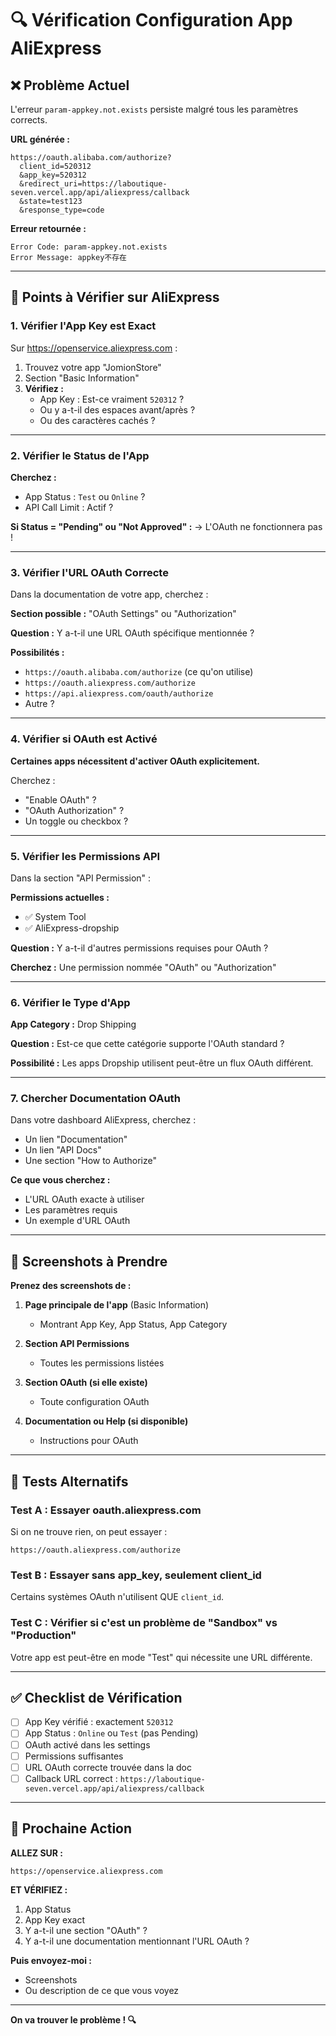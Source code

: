 # 🔍 Vérification Configuration App AliExpress

## ❌ Problème Actuel

L'erreur `param-appkey.not.exists` persiste malgré tous les paramètres corrects.

**URL générée :**
```
https://oauth.alibaba.com/authorize?
  client_id=520312
  &app_key=520312
  &redirect_uri=https://laboutique-seven.vercel.app/api/aliexpress/callback
  &state=test123
  &response_type=code
```

**Erreur retournée :**
```
Error Code: param-appkey.not.exists
Error Message: appkey不存在
```

---

## 🎯 Points à Vérifier sur AliExpress

### **1. Vérifier l'App Key est Exact**

Sur https://openservice.aliexpress.com :

1. Trouvez votre app "JomionStore"
2. Section "Basic Information"
3. **Vérifiez :**
   - App Key : Est-ce vraiment `520312` ?
   - Ou y a-t-il des espaces avant/après ?
   - Ou des caractères cachés ?

---

### **2. Vérifier le Status de l'App**

**Cherchez :**
- App Status : `Test` ou `Online` ?
- API Call Limit : Actif ?

**Si Status = "Pending" ou "Not Approved" :**
→ L'OAuth ne fonctionnera pas !

---

### **3. Vérifier l'URL OAuth Correcte**

Dans la documentation de votre app, cherchez :

**Section possible :** "OAuth Settings" ou "Authorization"

**Question :** Y a-t-il une URL OAuth spécifique mentionnée ?

**Possibilités :**
- `https://oauth.alibaba.com/authorize` (ce qu'on utilise)
- `https://oauth.aliexpress.com/authorize`
- `https://api.aliexpress.com/oauth/authorize`
- Autre ?

---

### **4. Vérifier si OAuth est Activé**

**Certaines apps nécessitent d'activer OAuth explicitement.**

Cherchez :
- "Enable OAuth" ?
- "OAuth Authorization" ?
- Un toggle ou checkbox ?

---

### **5. Vérifier les Permissions API**

Dans la section "API Permission" :

**Permissions actuelles :**
- ✅ System Tool
- ✅ AliExpress-dropship

**Question :** Y a-t-il d'autres permissions requises pour OAuth ?

**Cherchez :** Une permission nommée "OAuth" ou "Authorization"

---

### **6. Vérifier le Type d'App**

**App Category :** Drop Shipping

**Question :** Est-ce que cette catégorie supporte l'OAuth standard ?

**Possibilité :** Les apps Dropship utilisent peut-être un flux OAuth différent.

---

### **7. Chercher Documentation OAuth**

Dans votre dashboard AliExpress, cherchez :

- Un lien "Documentation"
- Un lien "API Docs"
- Une section "How to Authorize"

**Ce que vous cherchez :**
- L'URL OAuth exacte à utiliser
- Les paramètres requis
- Un exemple d'URL OAuth

---

## 📸 Screenshots à Prendre

**Prenez des screenshots de :**

1. **Page principale de l'app** (Basic Information)
   - Montrant App Key, App Status, App Category

2. **Section API Permissions**
   - Toutes les permissions listées

3. **Section OAuth (si elle existe)**
   - Toute configuration OAuth

4. **Documentation ou Help (si disponible)**
   - Instructions pour OAuth

---

## 🔄 Tests Alternatifs

### **Test A : Essayer oauth.aliexpress.com**

Si on ne trouve rien, on peut essayer :
```
https://oauth.aliexpress.com/authorize
```

### **Test B : Essayer sans app_key, seulement client_id**

Certains systèmes OAuth n'utilisent QUE `client_id`.

### **Test C : Vérifier si c'est un problème de "Sandbox" vs "Production"**

Votre app est peut-être en mode "Test" qui nécessite une URL différente.

---

## ✅ Checklist de Vérification

- [ ] App Key vérifié : exactement `520312`
- [ ] App Status : `Online` ou `Test` (pas Pending)
- [ ] OAuth activé dans les settings
- [ ] Permissions suffisantes
- [ ] URL OAuth correcte trouvée dans la doc
- [ ] Callback URL correct : `https://laboutique-seven.vercel.app/api/aliexpress/callback`

---

## 🎯 Prochaine Action

**ALLEZ SUR :**
```
https://openservice.aliexpress.com
```

**ET VÉRIFIEZ :**

1. App Status
2. App Key exact
3. Y a-t-il une section "OAuth" ?
4. Y a-t-il une documentation mentionnant l'URL OAuth ?

**Puis envoyez-moi :**
- Screenshots
- Ou description de ce que vous voyez

---

**On va trouver le problème ! 🔍**
